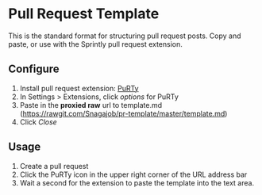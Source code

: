 # Pull Request Template

This is the standard format for structuring pull request posts. Copy and paste,
or use with the Sprintly pull request extension.

## Configure

1. Install pull request extension: [PuRTy](https://chrome.google.com/webstore/detail/purty/efclbmjddhkddbchknpahlddnpnadjlm)
2. In Settings > Extensions, click *options* for PuRTy
3. Paste in the **proxied raw** url to template.md (https://rawgit.com/Snagajob/pr-template/master/template.md)
4. Click *Close*

## Usage

1. Create a pull request
2. Click the PuRTy icon in the upper right corner of the URL address bar
3. Wait a second for the extension to paste the template into the text area.
